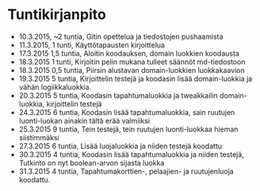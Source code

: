 # Tuntikirjanpito
* 10.3.2015, ~2 tuntia, Gitin opettelua ja tiedostojen pushaamista
* 11.3.2015, 1 tunti, Käyttötapausten kirjoittelua
* 17.3.2015 1,5 tuntia, Aloitin koodauksen, domain luokkien koodausta
* 18.3.2015 1 tunti, Kirjoitin pelin mukana tulleet säännöt md-tiedostoon
* 18.3.2015 0,5 tuntia, Piirsin alustavan domain-luokkien luokkakaavion
* 19.3.2015 5 tuntia, Kirjoittelin testejä ja koodasin lisää domain-luokkia ja vähän logiikkaluokkia.
* 20.3.2015 5 tuntia, Koodasin tapahtumaluokkia ja tweakkailin domain-luokkia, kirjoittelin testejä
* 24.3.2015 6 tuntia, Koodasin lisää tapahtumaluokkia, sain ruutujen luonti-luokan ainakin tältä erää valmiiksi
* 25.3.2015 9 tuntia, Tein testejä, tein ruutujen luonti-luokkaa hieman siistimmäksi
* 27.3.2015 6 tuntia, Lisää luojaluokkia ja niiden testejä koodattu
* 30.3.2015 4 tuntia, Koodasin lisää tapahtumaluokkia ja niiden testejä, Tutkinto on nyt boolean-arvon sijasta luokka
* 31.3.2015 4 tuntia, Tapahtumakorttien-, pelaajien- ja ruutujenluoja koodattu.